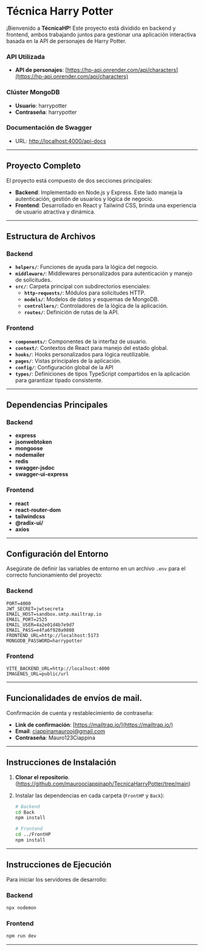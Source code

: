 # Técnica Harry Potter

¡Bienvenido a **TécnicaHP**! Este proyecto está dividido en backend y frontend, ambos trabajando juntos para gestionar una aplicación interactiva basada en la API de personajes de Harry Potter.

### API Utilizada

- **API de personajes**: [https://hp-api.onrender.com/api/characters](https://hp-api.onrender.com/api/characters)

### Clúster MongoDB

- **Usuario**: harrypotter
- **Contraseña**: harrypotter

### Documentación de Swagger

- URL: [http://localhost:4000/api-docs](http://localhost:4000/api-docs)

---

## Proyecto Completo

El proyecto está compuesto de dos secciones principales:

- **Backend**: Implementado en Node.js y Express. Este lado maneja la autenticación, gestión de usuarios y lógica de negocio.
- **Frontend**: Desarrollado en React y Tailwind CSS, brinda una experiencia de usuario atractiva y dinámica.

---

## Estructura de Archivos

### Backend

- **`helpers/`**: Funciones de ayuda para la lógica del negocio.
- **`middleware/`**: Middlewares personalizados para autenticación y manejo de solicitudes.
- **`src/`**: Carpeta principal con subdirectorios esenciales:
  - **`http-requests/`**: Módulos para solicitudes HTTP.
  - **`models/`**: Modelos de datos y esquemas de MongoDB.
  - **`controllers/`**: Controladores de la lógica de la aplicación.
  - **`routes/`**: Definición de rutas de la API.

### Frontend

- **`components/`**: Componentes de la interfaz de usuario.
- **`context/`**: Contextos de React para manejo del estado global.
- **`hooks/`**: Hooks personalizados para lógica reutilizable.
- **`pages/`**: Vistas principales de la aplicación.
- **`config/`**: Configuración global de la API
- **`types/`**: Definiciones de tipos TypeScript compartidos en la aplicación para garantizar tipado consistente.

---

## Dependencias Principales

### Backend

- **express**
- **jsonwebtoken**
- **mongoose**
- **nodemailer**
- **redis**
- **swagger-jsdoc**
- **swagger-ui-express**

### Frontend

- **react**
- **react-router-dom**
- **tailwindcss**
- **@radix-ui/**
- **axios**

---

## Configuración del Entorno

Asegúrate de definir las variables de entorno en un archivo `.env` para el correcto funcionamiento del proyecto:

### Backend

```plaintext
PORT=4000
JWT_SECRET=jwtsecreta
EMAIL_HOST=sandbox.smtp.mailtrap.io
EMAIL_PORT=2525
EMAIL_USER=4a2e01d4b7e9d7
EMAIL_PASS=e4fa6f920a9808
FRONTEND_URL=http://localhost:5173
MONGODB_PASSWORD=harrypotter
```

### Frontend

```plaintext
VITE_BACKEND_URL=http://localhost:4000
IMAGENES_URL=public/url
```

---

## Funcionalidades de envíos de mail.

Confirmación de cuenta y restablecimiento de contraseña:

- **Link de confirmación**: [https://mailtrap.io/](https://mailtrap.io/)
- **Email**: ciappinamaurooj@gmail.com
- **Contraseña**: Mauro123Ciappina

---

## Instrucciones de Instalación

1. **Clonar el repositorio**. (https://github.com/mauroociappinaph/TecnicaHarryPotter/tree/main)

2. Instalar las dependencias en cada carpeta (`FrontHP` y `Back`):

   ```bash
   # Backend
   cd Back
   npm install

   # Frontend
   cd ../FrontHP
   npm install
   ```

---

## Instrucciones de Ejecución

Para iniciar los servidores de desarrollo:

### Backend

```bash
npx nodemon
```

### Frontend

```bash
npm run dev
```

---
